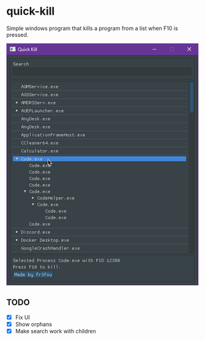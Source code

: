 # quick-kill

Simple windows program that kills a program from a list when F10 is pressed.

![](scrot.png)

## TODO

- [x] Fix UI
- [x] Show orphans
- [x] Make search work with children
